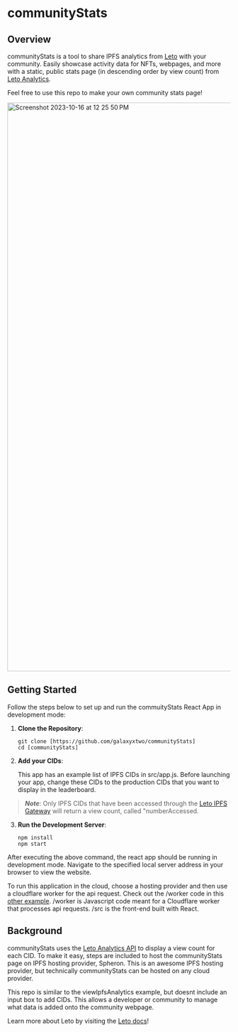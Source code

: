 # communityStats

## Overview
communityStats is a tool to share IPFS analytics from [Leto](https://leto.gg/) with your community. Easily showcase activity data for NFTs, webpages, and more with a static, public stats page (in descending order by view count) from [Leto Analytics](https://leto.gg/). 

Feel free to use this repo to make your own community stats page!

<img width="1281" alt="Screenshot 2023-10-16 at 12 25 50 PM" src="https://github.com/galaxyxtwo/communityStats/assets/90220293/56b26e1d-c191-4416-b691-68f8c8e76d02">

## Getting Started
Follow the steps below to set up and run the commuityStats React App in development mode:

1. **Clone the Repository**:
  
    ```
    git clone [https://github.com/galaxyxtwo/communityStats]
    cd [communityStats]
2. **Add your CIDs**: 

    This app has an example list of IPFS CIDs in src/app.js. Before launching your app, change these CIDs to the
    production CIDs that you want to display in the leaderboard. 
> **_Note_**: Only IPFS CIDs that have been accessed through the [Leto IPFS Gateway](https://letodev.gitbook.io/getting-started/documentation/ipfs-gateway-api) will return a view count, called "numberAccessed.

3. **Run the Development Server**:
    ```
    npm install
    npm start
    ```

  After executing the above command, the react app should be running in development mode. Navigate to the specified local server address in your browser to view the website.

To run this application in the cloud, choose a hosting provider and then use a cloudflare worker for the api request. Check out the /worker code in this [other example](https://github.com/galaxyxtwo/viewIpfsAnalytics). /worker is Javascript code meant for a Cloudflare worker that processes api requests. /src is the front-end built with React.

## Background

communityStats uses the [Leto Analytics API](https://letodev.gitbook.io/getting-started/documentation/analytics-rest-api) to display a view count for each CID. To make it easy, steps are included to host the communityStats page on IPFS hosting provider, Spheron. This is an awesome IPFS hosting provider, but technically communityStats can be hosted on any cloud provider.

This repo is similar to the viewIpfsAnalytics example, but doesnt include an input box to add CIDs. This allows a developer or community to manage what data is added onto the community webpage. 
    
  Learn more about Leto by visiting the [Leto docs](https://letodev.gitbook.io/getting-started/)!
